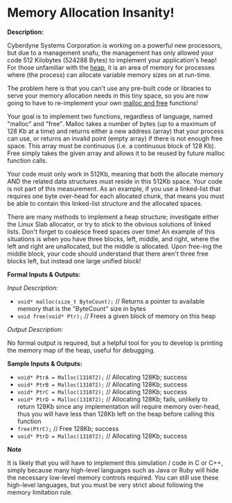 # Memory Allocation Insanity!
<div class="md"><p><strong>Description:</strong></p>
<p>Cyberdyne Systems Corporation is working on a powerful new processors, but due to a management snafu, the management has only allowed your code 512 Kilobytes (524288 Bytes) to implement your application's heap! For those unfamiliar with the <a href="http://en.wikipedia.org/wiki/Dynamic_memory_allocation#Dynamic_memory_allocation">heap</a>, it is an area of memory for processes where (the process) can allocate variable memory sizes on at run-time.</p>
<p>The problem here is that you can't use any pre-built code or libraries to serve your memory allocation needs in this tiny space, so you are now going to have to re-implement your own <a href="http://en.wikipedia.org/wiki/C_dynamic_memory_allocation">malloc and free</a> functions!</p>
<p>Your goal is to implement two functions, regardless of language, named "malloc" and "free". Malloc takes a number of bytes (up to a maximum of 128 Kb at a time) and returns either a new address (array) that your process can use, or returns an invalid point (empty array) if there is not enough free space. This array must be continuous (i.e. a continuous block of 128 Kb). Free simply takes the given array and allows it to be reused by future malloc function calls.</p>
<p>Your code must only work in 512Kb, meaning that both the allocate memory AND the related data structures must reside in this 512Kb space. Your code is not part of this measurement. As an example, if you use a linked-list that requires one byte over-head for each allocated chunk, that means you must be able to contain this linked-list structure and the allocated spaces.</p>
<p>There are many methods to implement a heap structure; investigate either the Linux Slab allocator, or try to stick to the obvious solutions of linked lists. Don't forget to coalesce freed spaces over time! An example of this situations is when you have three blocks, left, middle, and right, where the left and right are unallocated, but the middle is allocated. Upon free-ing the middle block, your code should understand that there aren't three free blocks left, but instead one large unified block!</p>
<p><strong>Formal Inputs &amp; Outputs:</strong></p>
<p><em>Input Description:</em></p>
<ul>
<li><code>void* malloc(size_t ByteCount);</code> // Returns a pointer to available memory that is the "ByteCount" size in bytes</li>
<li><code>void free(void* Ptr);</code> // Frees a given block of memory on this heap</li>
</ul>
<p><em>Output Description:</em></p>
<p>No formal output is required, but a helpful tool for you to develop is printing the memory map of the heap, useful for debugging.</p>
<p><strong>Sample Inputs &amp; Outputs:</strong></p>
<ul>
<li><code>void* PtrA = Malloc(131072);</code> // Allocating 128Kb; success</li>
<li><code>void* PtrB = Malloc(131072);</code> // Allocating 128Kb; success</li>
<li><code>void* PtrC = Malloc(131072);</code> // Allocating 128Kb; success</li>
<li><code>void* PtrD = Malloc(131072);</code> // Allocating 128Kb; fails, unlikely to return 128Kb since any implementation will require memory over-head, thus you will have less than 128Kb left on the heap before calling this function</li>
<li><code>free(PtrC);</code> // Free 128Kb; success</li>
<li><code>void* PtrD = Malloc(131072);</code> // Allocating 128Kb; success</li>
</ul>
<p><strong>Note</strong></p>
<p>It is likely that you will have to implement this simulation / code in C or C++, simply because many high-level languages such as Java or Ruby will hide the necessary low-level memory controls required. You can still use these high-level languages, but you must be very strict about following the memory limitation rule.</p>
</div>
